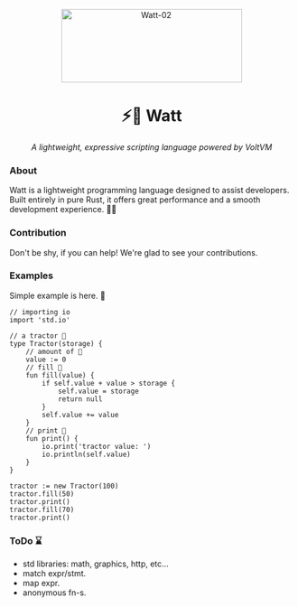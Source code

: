 ﻿<p align="center">
 <img width="320" height="130" alt="Watt-02" src="https://github.com/user-attachments/assets/400f45c9-2173-4ea7-96b0-8bc2052f497a" />
  <h1 align="center" class="huge-text">⚡🍹 Watt</h1>
  <p align="center"><i>A lightweight, expressive scripting language powered by VoltVM</i>
</p>

### About
Watt is a lightweight programming language designed to assist developers. 
Built entirely in pure Rust, it offers great performance and a smooth development experience. 🌾💖

### Contribution
Don't be shy, if you can help! We're glad to see your contributions. 

### Examples
Simple example is here. 🍹

```geko
// importing io
import 'std.io'

// a tractor 🚜
type Tractor(storage) {
    // amount of 🌾
    value := 0
    // fill 🌿
    fun fill(value) {
        if self.value + value > storage {
            self.value = storage
            return null
        }
        self.value += value
    }
    // print 📜
    fun print() {
        io.print('tractor value: ')
        io.println(self.value)
    }
}

tractor := new Tractor(100)
tractor.fill(50)
tractor.print()
tractor.fill(70)
tractor.print()
```


### ToDo ⌛
- std libraries: math, graphics, http, etc...
- match expr/stmt.
- map expr.
- anonymous fn-s.
